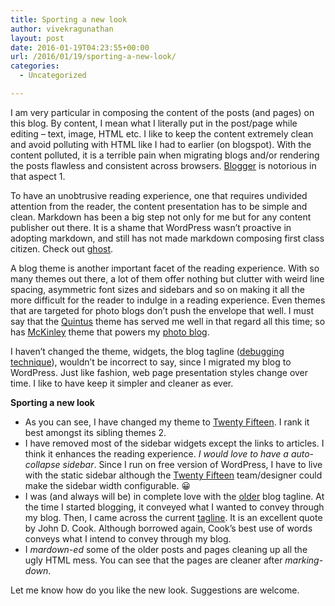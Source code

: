 ```yaml
---
title: Sporting a new look
author: vivekragunathan
layout: post
date: 2016-01-19T04:23:55+00:00
url: /2016/01/19/sporting-a-new-look/
categories:
  - Uncategorized

---
```

I am very particular in composing the content of the posts (and pages) on this blog. By content, I mean what I literally put in the post/page while editing – text, image, HTML etc. I like to keep the content extremely clean and avoid polluting with HTML like I had to earlier (on blogspot). With the content polluted, it is a terrible pain when migrating blogs and/or rendering the posts flawless and consistent across browsers. [Blogger][1] is notorious in that aspect 1.

<!--more-->

To have an unobtrusive reading experience, one that requires undivided attention from the reader, the content presentation has to be simple and clean. Markdown has been a big step not only for me but for any content publisher out there. It is a shame that WordPress wasn’t proactive in adopting markdown, and still has not made markdown composing first class citizen. Check out [ghost][2].

A blog theme is another important facet of the reading experience. With so many themes out there, a lot of them offer nothing but clutter with weird line spacing, asymmetric font sizes and sidebars and so on making it all the more difficult for the reader to indulge in a reading experience. Even themes that are targeted for photo blogs don’t push the envelope that well. I must say that the [Quintus][3] theme has served me well in that regard all this time; so has [McKinley][4] theme that powers my [photo blog][5].

I haven’t changed the theme, widgets, the blog tagline ([debugging technique][6]), wouldn’t be incorrect to say, since I migrated my blog to WordPress. Just like fashion, web page presentation styles change over time. I like to have keep it simpler and cleaner as ever.

**Sporting a new look**

  * As you can see, I have changed my theme to [Twenty Fifteen][7]. I rank it best amongst its sibling themes 2.
  * I have removed most of the sidebar widgets except the links to articles. I think it enhances the reading experience. _I would love to have a auto-collapse sidebar_. Since I run on free version of WordPress, I have to live with the static sidebar although the [Twenty Fifteen][7] team/designer could make the sidebar width configurable. 😀
  * I was (and always will be) in complete love with the [older][6] blog tagline. At the time I started blogging, it conveyed what I wanted to convey through my blog. Then, I came across the current [tagline][8]. It is an excellent quote by John D. Cook. Although borrowed again, Cook’s best use of words conveys what I intend to convey through my blog.
  * I _mardown-ed_ some of the older posts and pages cleaning up all the ugly HTML mess. You can see that the pages are cleaner after _marking-down_.

Let me know how do you like the new look. Suggestions are welcome.

 [1]: http://www.blogger.com
 [2]: https://ghost.org/
 [3]: https://wordpress.org/themes/quintus/
 [4]: https://wordpress.com/themes/mckinley/
 [5]: http://lightspreserved.wordpress.com/
 [6]: https://vivekragunathan.wordpress.com/more-resources/quotations/#debug-teknik
 [7]: https://theme.wordpress.com/themes/twentyfifteen/
 [8]: https://vivekragunathan.wordpress.com/more-resources/quotations#uber-programmer